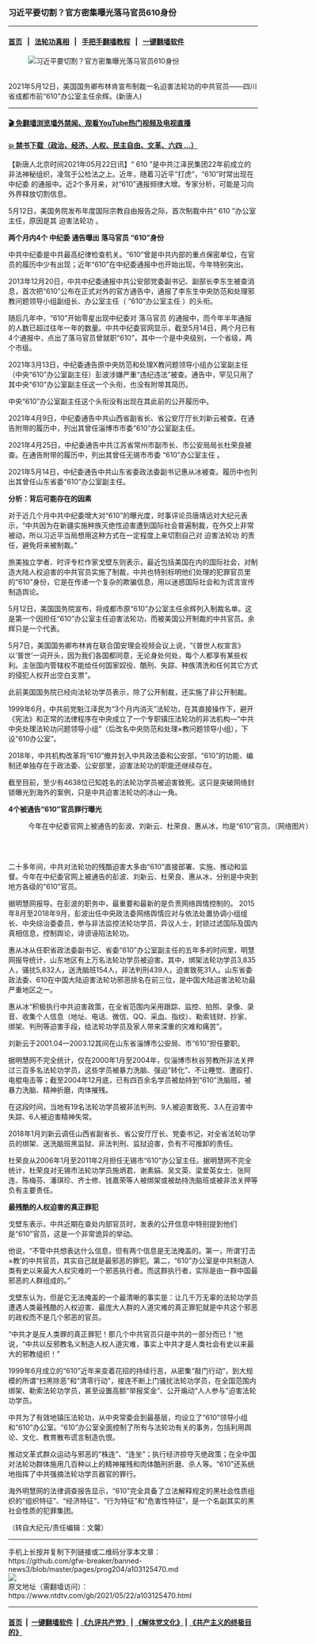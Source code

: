 ### 习近平要切割？官方密集曝光落马官员610身份
------------------------

#### [首页](https://github.com/gfw-breaker/banned-news3/blob/master/README.md) &nbsp;&nbsp;|&nbsp;&nbsp; [法轮功真相](https://github.com/begood0513/basic/blob/master/README.md)  &nbsp;&nbsp;|&nbsp;&nbsp; [手把手翻墙教程](https://github.com/gfw-breaker/guides/wiki)  &nbsp;&nbsp;|&nbsp;&nbsp; [一键翻墙软件](https://github.com/gfw-breaker/nogfw/blob/master/README.md)  



<div><div class="featured_image">
 <figure>
  <img alt="习近平要切割？官方密集曝光落马官员610身份" src="https://i.ntdtv.com/assets/uploads/2021/05/610-800x450.jpg"/>
 </figure><br/>
 <span class="caption">
  2021年5月12日，美国国务卿布林肯宣布制裁一名迫害法轮功的中共官员——四川省成都市前“610”办公室主任余辉。(新唐人)
 </span>
</div>
</div><hr/>

#### [ 🎬  免翻墙浏览墙外禁闻、观看YouTube热门视频及电视直播](https://github.com/gfw-breaker/HelloWorld)

#### [ 💥  禁书下载（政治、经济、人权、民主自由、文革、六四 ...）](https://github.com/gfw-breaker/books/blob/master/README.md)

<div><div class="post_content" itemprop="articleBody">
 <p>
  【新唐人北京时间2021年05月22日讯】“
  <ok href="https://www.ntdtv.com/gb/610.htm">
   610
  </ok>
  ”是中共江泽民集团22年前成立的非法神秘组织，凌驾于公检法之上。近年，随着习近平“打虎”，“610”时常出现在
  <ok href="https://www.ntdtv.com/gb/中纪委.htm">
   中纪委
  </ok>
  的通报中。近2个多月来，对“610”通报频律大增。专家分析，可能是习向外界释放切割信息。
 </p>
 <p>
  5月12日，美国务院发布年度国际宗教自由报告之际，首次制裁中共“
  <ok href="https://www.ntdtv.com/gb/610.htm">
   610
  </ok>
  ”办公室主任，原因是其
  <ok href="https://www.ntdtv.com/gb/迫害法轮功.htm">
   迫害法轮功
  </ok>
  。
 </p>
 <p>
  <strong>
   两个月内4个
   <ok href="https://www.ntdtv.com/gb/中纪委.htm">
    中纪委
   </ok>
   通告曝出
   <ok href="https://www.ntdtv.com/gb/落马官员.htm">
    落马官员
   </ok>
   “610”身份
  </strong>
 </p>
 <p>
  中共中纪委是中共最高纪律检查机关。“610”曾是中共内部的重点保密单位，在官员的履历中少有出现；近年“610”在中纪委通报中也开始出现，今年特别突出。
 </p>
 <p>
  2013年12月20日，中共中纪委通报中共公安部党委副书记、副部长李东生被查消息，首次把“610”公布在正式对外的官方通告中，通报了李东生中央防范和处理邪教问题领导小组副组长、办公室主任（
  <ok href="https://www.ntdtv.com/gb/“610”办公室主任.htm">
   “610”办公室主任
  </ok>
  ）的头衔。
 </p>
 <p>
  随后几年中，“610”开始零星出现中纪委对
  <ok href="https://www.ntdtv.com/gb/落马官员.htm">
   落马官员
  </ok>
  的通报中，而今年半年通报的人数已超过往年一年的数量。中共中纪委官网显示，截至5月14日，两个月已有4个通报中，点出了落马官员曾就职“610”，其中一个是中央级别，一个省级，两个市级。
 </p>
 <p>
  2021年3月13日，中纪委通告原中央防范和处理X教问题领导小组办公室副主任（中央“610”办公室副主任）彭波涉嫌严重“违纪违法”被查。通告中，罕见只用了其中央“610”办公室副主任这一个头衔，也没有附带其简历。
 </p>
 <p>
  中央“610”办公室副主任这个头衔没有出现在其此前的公开履历中。
 </p>
 <p>
  2021年4月9日，中纪委通告中共山西省副省长、省公安厅厅长刘新云被查。在通告附带的履历中，列出其曾任淄博市市委“610”办公室副主任。
 </p>
 <p>
  2021年4月25日，中纪委通告中共江苏省常州市副市长、市公安局局长杜荣良被查。在通告附带的履历中，列出其曾任无锡市市委
  <ok href="https://www.ntdtv.com/gb/“610”办公室主任.htm">
   “610”办公室主任
  </ok>
  。
 </p>
 <p>
  2021年5月14日，中纪委通告中共山东省委政法委副书记惠从冰被查。履历中也列出其曾任山东省委“610”办公室副主任。
 </p>
 <p>
  <strong>
   分析：背后可能存在的因素
  </strong>
 </p>
 <p>
  对于近几个月中共中纪委增大对“610”的曝光度，时事评论员唐靖远对大纪元表示，“中共因为在新疆实施种族灭绝性迫害遭到国际社会普遍制裁，在外交上非常被动，所以习近平当局想用这种方式在一定程度上来切割自己对
  <ok href="https://www.ntdtv.com/gb/迫害法轮功.htm">
   迫害法轮功
  </ok>
  的责任，避免将来被制裁。”
 </p>
 <p>
  旅美独立学者、时评专栏作家戈壁东则表示，最近包括美国在内的国际社会，对制造大陆人权迫害的中共官员实施了制裁，中共也特别标明他们处理的犯罪官员里的“610”身份，它是在传递一个复杂的欺骗信息，用以迷惑国际社会和为谎言宣传制造舆论。
 </p>
 <p>
  5月12日，美国国务院宣布，将成都市原“610”办公室主任余辉列入制裁名单。这是第一个因担任“610”办公室主任迫害法轮功，而被美国公开制裁的中共官员。余辉只是一个代表。
 </p>
 <p>
  5月7日，美国国务卿布林肯在联合国安理会视频会议上说，“《普世人权宣言》以‘普世’一词开头，因为我们各国都同意，无论身处何处，每个人都享有某些权利。主张国内管辖权不能给任何国家奴役、酷刑、失踪、种族清洗和任何其它方式的侵犯人权开出空白支票”。
 </p>
 <p>
  此前美国国务院已经向法轮功学员表示，除了公开制裁，还实施了非公开制裁。
 </p>
 <p>
  1999年6月，中共前党魁江泽民为“3个月内消灭”法轮功，在其直接操作下，避开《宪法》和正常的法律程序在中央成立了一个专职镇压法轮功的非法机构—“中共中央处理法轮功问题领导小组”（后改名中央防范和处理×教问题领导小组），下设“610办公室”。
 </p>
 <p>
  2018年，中共机构改革将“610”撤并划入中共政法委和公安部，“610”的功能、编制还单独存在于政法委、公安部里，迫害法轮功的职能还继续存在。
 </p>
 <p>
  截至目前，至少有4638位已知姓名的法轮功学员被迫害致死。这只是突破网络封锁曝光到海外的案例，只是中共迫害法轮功的冰山一角。
 </p>
 <p>
  <strong>
   4个被通告“610”官员罪行曝光
  </strong>
 </p>
 <figure class="wp-caption alignnone" id="attachment_103125473" style="width: 600px">
  <ok href="https://i.ntdtv.com/assets/uploads/2021/05/id12967405-4-610-1-600x280.jpg">
   <img alt="" class="size-medium wp-image-103125473" src="https://i.ntdtv.com/assets/uploads/2021/05/id12967405-4-610-1-600x280-600x280.jpg"/>
  </ok>
  <br/><figcaption class="wp-caption-text">
   今年在中纪委官网上被通告的彭波、刘新云、杜荣良、惠从冰，均是“610”官员。（网络图片）
  </figcaption><br/>
 </figure><br/>
 <p>
  二十多年间，中共对法轮功的残酷迫害大多由“610”直接部署、实施、推动和监督。今年在中纪委官网上被通告的彭波、刘新云、杜荣良、惠从冰，分别是中央到地方各级的“610”官员。
 </p>
 <p>
  据明慧网报导。在彭波的职务中，最重要和最新的是负责网络舆情控制的。 2015年8月至2018年9月，彭波出任中央政法委网络舆情应对与依法处置协调小组组长、中央综治委委员，参与非法监控法轮功学员、异议人士，封锁过滤国际及国内真相信息，控制舆论，诽谤诬陷法轮功。
 </p>
 <p>
  惠从冰从任职省政法委副书记、省委“610”办公室副主任的五年多的时间里，明慧网报导统计，山东地区有上万名法轮功学员被迫害。其中，绑架法轮功学员3,835人，骚扰5,832人，送洗脑班154人，非法判刑439人，迫害致死31人。山东省委政法委、610在中国大陆迫害法轮功邪恶排名在前三位，是中国大陆迫害法轮功最严重地区之一。
 </p>
 <p>
  惠从冰“积极执行中共迫害政策，在全省范围内采用跟踪、监控、拍照、录像、录音、收集个人信息（地址、电话、微信、QQ、采血、指纹）、勒索钱财、抄家、绑架、判刑等迫害手段，给法轮功学员及家人带来深重的灾难和痛苦”。
 </p>
 <p>
  刘新云于2001.04—2003.12其间在山东省淄博市公安局、市“610”担任要职。
 </p>
 <p>
  据明慧网不完全统计，仅在2000年1月至2004年，仅淄博市秋谷劳教所非法关押过三百多名法轮功学员，这些学员被暴力洗脑、强迫“转化”、不让睡觉、遭殴打、电棍电击等；截至2004年12月底，已有四百余名学员被劫持到“610”洗脑班，被暴力洗脑、精神折磨，肉体摧残。
 </p>
 <p>
  在这段时间，当地有19名法轮功学员被非法判刑、9人被迫害致死、3人在迫害中失踪、6人被迫害精神失常。
 </p>
 <p>
  2018年1月刘新云调任山西省副省长、省公安厅厅长、党委书记，对全省法轮功学员的绑架、送洗脑班黑监狱、非法判刑、监狱迫害，负有不可推卸的责任。
 </p>
 <p>
  杜荣良从2006年1月至2011年2月担任无锡市“610”办公室主任。据明慧网不完全统计，杜荣良对无锡市法轮功学员施炳君、谢素娟、吴文英、梁爱英女士、张阿连、陈梅芬、潘琪珍、齐士修、钱嘉荣等人被绑架或被劫持洗脑班或被非法关押等负有主要责任。
 </p>
 <p>
  <strong>
   最残酷的人权迫害的真正罪犯
  </strong>
 </p>
 <p>
  戈壁东表示，中共近期在查处内部官员时，发表的公开信息中特别提到他们是“610”官员，这是一个非常诡异的举动。
 </p>
 <p>
  他说，“不管中共想表达什么信息，但有两个信息是无法掩盖的。第一，所谓‘打击×教’的中共官员，其实自己就是最邪恶的罪犯。第二，“610”办公室是中共制造人类有史以来最大人权灾难的一个邪恶执行者。而这群执行者，实际是由一群中国最邪恶的人群组成的。”
 </p>
 <p>
  戈壁东认为，但是它无法掩盖的一个最清晰的事实是：让几千万无辜的法轮功学员遭遇人类最残酷的人权迫害、最庞大人群的人道灾难的真正罪犯就是中共这个邪恶的政权而不是几个邪恶的官员。
 </p>
 <p>
  “中共才是反人类罪的真正罪犯！那几个中共官员只是中共的一部分而已！”他说，“中共以反邪教名义制造人权人道灾难，事实上中共才是人类社会有史以来最大的邪教组织！”
 </p>
 <p>
  1999年6月成立的“610”近年来变着花招的持续行恶，从密集“敲门行动”，到大规模的所谓“扫黑除恶”和“清零行动”，接连不断上门骚扰法轮功学员，在全国范围内绑架、勒索法轮功学员，甚至设置高额“举报奖金”、公开煽动“人人参与”迫害法轮功学员。
 </p>
 <p>
  中共为了有效地镇压法轮功，从中央常委会到最基层，均设立了“610”领导小组和“610”办公室。“610”办公室全面控制了所有与法轮功有关的事务，包括利用舆论、文化、教育散布谎言制造仇恨。
 </p>
 <p>
  推动文革式群众运动与邪恶的“株连”、“连坐”；执行经济掠夺灭绝政策；在全中国对法轮功群体施用几百种以上的精神摧残和肉体酷刑折磨、杀人等。“610”还系统地指挥了中共强摘法轮功学员器官的罪行。
 </p>
 <p>
  海外明慧网的法律调查报告显示，“610”完全具备了立法解释规定的黑社会性质组织的“组织特征”、“经济特征”、“行为特征”和“危害性特征”，是一个名副其实的黑社会性质的犯罪集团。
 </p>
 <p>
  （转自大纪元/责任编辑：文馨）
 </p>
 <div class="single_ad">
 </div>
</div>
</div>
<hr/>
手机上长按并复制下列链接或二维码分享本文章：<br/>
https://github.com/gfw-breaker/banned-news3/blob/master/pages/prog204/a103125470.md <br/>
<a href='https://github.com/gfw-breaker/banned-news3/blob/master/pages/prog204/a103125470.md'><img src='https://github.com/gfw-breaker/banned-news3/blob/master/pages/prog204/a103125470.md.png'/></a> <br/>
原文地址（需翻墙访问）：https://www.ntdtv.com/gb/2021/05/22/a103125470.html


------------------------
#### [首页](https://github.com/gfw-breaker/banned-news3/blob/master/README.md) &nbsp;|&nbsp; [一键翻墙软件](https://github.com/gfw-breaker/nogfw/blob/master/README.md) &nbsp;| [《九评共产党》](https://github.com/gfw-breaker/9ping.md/blob/master/README.md#九评之一评共产党是什么) | [《解体党文化》](https://github.com/gfw-breaker/jtdwh.md/blob/master/README.md) | [《共产主义的终极目的》](https://github.com/gfw-breaker/gczydzjmd.md/blob/master/README.md)


<img src='http://gfw-breaker.win/banned-news3/pages/prog204/a103125470.md' width='0px' height='0px'/>